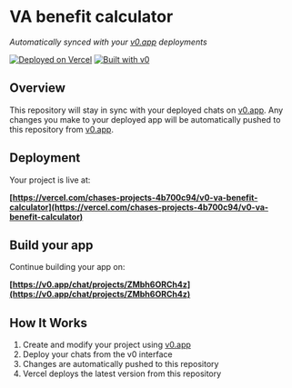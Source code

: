 # VA benefit calculator

*Automatically synced with your [v0.app](https://v0.app) deployments*

[![Deployed on Vercel](https://img.shields.io/badge/Deployed%20on-Vercel-black?style=for-the-badge&logo=vercel)](https://vercel.com/chases-projects-4b700c94/v0-va-benefit-calculator)
[![Built with v0](https://img.shields.io/badge/Built%20with-v0.app-black?style=for-the-badge)](https://v0.app/chat/projects/ZMbh6ORCh4z)

## Overview

This repository will stay in sync with your deployed chats on [v0.app](https://v0.app).
Any changes you make to your deployed app will be automatically pushed to this repository from [v0.app](https://v0.app).

## Deployment

Your project is live at:

**[https://vercel.com/chases-projects-4b700c94/v0-va-benefit-calculator](https://vercel.com/chases-projects-4b700c94/v0-va-benefit-calculator)**

## Build your app

Continue building your app on:

**[https://v0.app/chat/projects/ZMbh6ORCh4z](https://v0.app/chat/projects/ZMbh6ORCh4z)**

## How It Works

1. Create and modify your project using [v0.app](https://v0.app)
2. Deploy your chats from the v0 interface
3. Changes are automatically pushed to this repository
4. Vercel deploys the latest version from this repository
